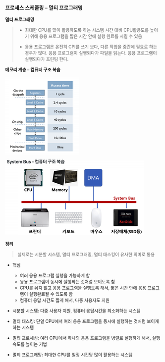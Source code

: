 ### 프로세스 스케줄링 – 멀티 프로그래밍

 

**멀티 프로그래밍**

> -    최대한 CPU를 많이 활용하도록 하는 시스템
>    시간 대비 CPU활용도를 높이기 위해
>    응용 프로그램을 짧은 시간 안에 실행 완료를 시킬 수 있음
>
> -    응용 프로그램은 온전히 CPI를 쓰기 보다, 다른 작업을 중간에 필요로 하는 경우가 많다.
>   응용 프로그램이 실행되다가 파일을 읽는다.
>   응용 프로그램이 실행되다가 프린팅 한다.

 

**메모리 계층 – 컴퓨터 구조 복습**

![img](../image/os/os_image9.png)

![img](../image/os/os_image10.png)



**정리**
>실제로는 시분할 시스템, 멀티 프로그래밍, 멀티 태스킹이 유사한 의미로 통용

- 핵심
	- 여러 응용 프로그램 실행을 가능하게 함
	- 응용 프로그램이 동시에 실행되는 것처럼 보이도록 함
	- CPU를 쉬지 않고 응용 프로그램을 실행토록 해서, 짧은 시간 안에 응용 프로그램이 실행완료될 수 있도록 함
	- 컴퓨터 응답 시간도 짧게 해서, 다중 사용자도 지원







- 시분할 시스템: 다중 사용자 지원, 컴퓨터 응답시간을 최소화하는 시스템
- 멀티 태스킹: 단일 CPU에서 여러 응용 프로그램을 동시에 실행하는 것처럼 보이게 하는 시스템
- 멀티 프로세싱: 여러 CPU에서 하나의 응용 프로그램을 병렬로 실행하게 해서, 실행속도를 높이는 기법
- 멀티 프로그래밍: 최대한 CPU를 일정 시간당 많이 활용하는 시스템